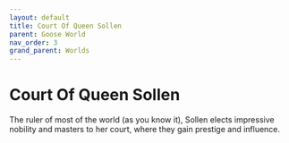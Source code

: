 ```yaml
---
layout: default
title: Court Of Queen Sollen
parent: Goose World
nav_order: 3
grand_parent: Worlds
---
```

# Court Of Queen Sollen
The ruler of most of the world (as you know it), Sollen elects impressive nobility and masters to her court, where they gain prestige and influence.